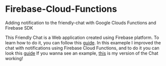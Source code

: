 # Firebase-Cloud-Functions
Adding notification to the friendly-chat with Google Clouds Functions and Firebase SDK

This Friendly Chat is a Web application created using Firebase platform. To learn how to do it, you can follow this [guide](https://codelabs.developers.google.com/codelabs/firebase-web/).
In this exameple I improved the chat with notifications using Firebase Cloud Functions, and to do it you can look this [guide](https://codelabs.developers.google.com/codelabs/firebase-cloud-functions/)
If you wanna see an example, [this](https://friendlychat-f0dbf.firebaseapp.com/) is my version of the Chat working!
